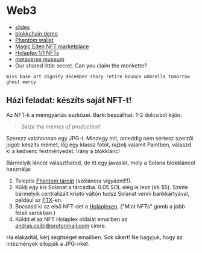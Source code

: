 # Web3 

- [slides](https://docs.google.com/presentation/d/1kjSeJ5qDQTZrMcCW1e8r5VeIv5aNx39tEkfI2oAzbyY/edit?usp=sharing)
- [blokkchain demo](https://andersbrownworth.com/blockchain/)
- [Phantom wallet](https://phantom.app/)
- [Magic Eden NFT marketplace](https://magiceden.io/)
- [Holaplex 1/1 NFTs](https://www.holaplex.com/)
- [metaverse museum](https://www.desolate.space/planet/5359)
- Our shared little secret. Can you claim the monkette?

```
miss base art dignity december story retire bounce umbrella tomorrow ghost mercy
```

## Házi feladat: készíts saját NFT-t!

Az NFT-k a mémgyártás eszközei. Bárki beszállhat. 1-2 dolcsiból kijön.

> _Seize the memes of production!_

Szerezz valahonnan egy JPG-t. Mindegy mit, ameddig nem sértesz szerzői jogot: készíts mémet, lőjj egy klassz fotót, rajzolj valamit Paintben, válaszd ki a kedvenc festményedet. Irány a blokklánc!

Bármelyik láncot választhatod, de itt egy javaslat, mely a Solana blokkláncot használja:

1. Telepíts [Phantom tárcát](https://phantom.app/) (szóláncra vigyázni!!!).
2. Küldj egy kis Solanat a tárcádba. 0.05 SOL elég is lesz (kb $5). Szinte bármelyik centralizált kriptó váltón tudsz Solanat venni bankkártyával, például az [FTX](https://ftx.com/)-en.
3. Bocsásd ki az első NFT-det a [Holaplexen](https://www.holaplex.com/). ("Mint NFTs" gomb a jobb felső sarokban.)
4. Küldd el az NFT Holaplex oldalát emailben az [andras.csibi@protonmail.com](mailto:andras.csibi@protonmail.com) címre.

Ha elakadtál, kérj segítséget emailben. Sok sikert! Ne hagyjuk, hogy az intézmények ellopják a JPG-nket.
